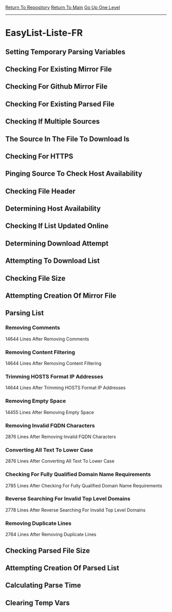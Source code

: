 [Return To Repository](https://github.com/deathbybandaid/piholeparser/)
[Return To Main](https://github.com/deathbybandaid/piholeparser/blob/master/RecentRunLogs/Mainlog.md)
[Go Up One Level](https://github.com/deathbybandaid/piholeparser/blob/master/RecentRunLogs/TopLevelScripts/30-Processing-External-Blacklists.md)
____________________________________
# EasyList-Liste-FR
## Setting Temporary Parsing Variables
## Checking For Existing Mirror File
## Checking For Github Mirror File
## Checking For Existing Parsed File
## Checking If Multiple Sources
## The Source In The File To Download Is
## Checking For HTTPS
## Pinging Source To Check Host Availability
## Checking File Header
## Determining Host Availability
## Checking If List Updated Online
## Determining Download Attempt
## Attempting To Download List
## Checking File Size
## Attempting Creation Of Mirror File
## Parsing List
### Removing Comments
14644 Lines After Removing Comments
### Removing Content Filtering
14644 Lines After Removing Content Filtering
### Trimming HOSTS Format IP Addresses
14644 Lines After Trimming HOSTS Format IP Addresses
### Removing Empty Space
14455 Lines After Removing Empty Space
### Removing Invalid FQDN Characters
2876 Lines After Removing Invalid FQDN Characters
### Converting All Text To Lower Case
2876 Lines After Converting All Text To Lower Case
### Checking For Fully Qualified Domain Name Requirements
2785 Lines After Checking For Fully Qualified Domain Name Requirements
### Reverse Searching For Invalid Top Level Domains
2778 Lines After Reverse Searching For Invalid Top Level Domains
### Removing Duplicate Lines
2764 Lines After Removing Duplicate Lines
## Checking Parsed File Size
## Attempting Creation Of Parsed List
## Calculating Parse Time
## Clearing Temp Vars
